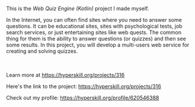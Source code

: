 This is the *Web Quiz Engine (Kotlin)* project I made myself.


<p>In the Internet, you can often find sites where you need to answer some questions. It can be educational sites, sites with psychological tests, job search services, or just entertaining sites like web quests. The common thing for them is the ability to answer questions (or quizzes) and then see some results. In this project, you will develop a multi-users web service for creating and solving quizzes.</p><br/><br/>Learn more at <a href="https://hyperskill.org/projects/316?utm_source=ide&utm_medium=ide&utm_campaign=ide&utm_content=project-card">https://hyperskill.org/projects/316</a>

Here's the link to the project: https://hyperskill.org/projects/316

Check out my profile: https://hyperskill.org/profile/620546388